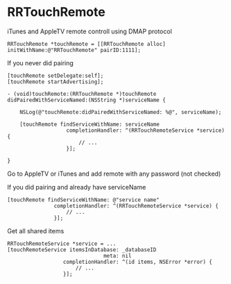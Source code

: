 # RRTouchRemote
iTunes and AppleTV remote controll using DMAP protocol

```objc
RRTouchRemote *touchRemote = [[RRTouchRemote alloc] initWithName:@"RRTouchRemote" pairID:1111];
```

If you never did pairing
```objc
[touchRemote setDelegate:self];
[touchRemote startAdvertising];

- (void)touchRemote:(RRTouchRemote *)touchRemote didPairedWithServiceNamed:(NSString *)serviceName {

    NSLog(@"touchRemote:didPairedWithServiceNamed: %@", serviceName);
    
    [touchRemote findServiceWithName: serviceName
                   completionHandler: ^(RRTouchRemoteService *service) {
                       // ...
                   }];
    
}
```
Go to AppleTV or iTunes and add remote with any password (not checked)


If you did pairing and already have serviceName
```objc
[touchRemote findServiceWithName: @"service name"
	           completionHandler: ^(RRTouchRemoteService *service) {
			       // ...
               }];
```

Get all shared items
```objc
RRTouchRemoteService *service = ...
[touchRemoteService itemsInDatabase: _databaseID
                               meta: nil
                  completionHandler: ^(id items, NSError *error) {
				      // ...
                  }];
```